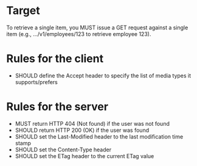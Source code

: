 # Target
To retrieve a single item, you MUST issue a GET request against a single item (e.g., .../v1/employees/123 to retrieve employee 123).

# Rules for the client
* SHOULD define the Accept header to specify the list of media types it supports/prefers

# Rules for the server
* MUST return HTTP 404 (Not found) if the user was not found
* SHOULD return HTTP 200 (OK) if the user was found
* SHOULD set the Last-Modified header to the last modification time stamp
* SHOULD set the Content-Type header
* SHOULD set the ETag header to the current ETag value